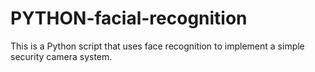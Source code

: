# PYTHON-facial-recognition
This is a Python script that uses face recognition to implement a simple security camera system.
